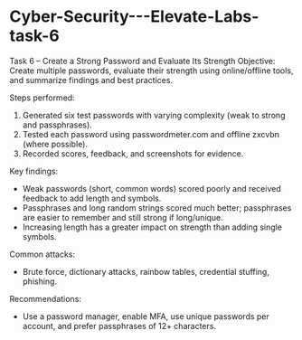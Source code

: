 # Cyber-Security---Elevate-Labs-task-6

Task 6 – Create a Strong Password and Evaluate Its Strength
Objective:
Create multiple passwords, evaluate their strength using online/offline tools, and summarize
findings and best practices.

Steps performed:
1. Generated six test passwords with varying complexity (weak to strong and passphrases).
2. Tested each password using passwordmeter.com and offline zxcvbn (where possible).
3. Recorded scores, feedback, and screenshots for evidence.
   
Key findings:
- Weak passwords (short, common words) scored poorly and received feedback to add length and
symbols.
- Passphrases and long random strings scored much better; passphrases are easier to remember
and still strong if long/unique.
- Increasing length has a greater impact on strength than adding single symbols.
  
Common attacks:
- Brute force, dictionary attacks, rainbow tables, credential stuffing, phishing.

Recommendations:
- Use a password manager, enable MFA, use unique passwords per account, and prefer
passphrases of 12+ characters.
